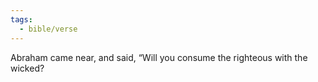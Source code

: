 ```yaml
---
tags:
  - bible/verse
---
```

Abraham came near, and said, “Will you consume the righteous with the wicked?